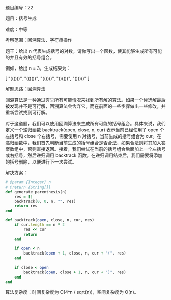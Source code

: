 题目编号：22

题目：括号生成

难度：中等

考察范围：回溯算法、字符串操作

题干：给出 n 代表生成括号的对数，请你写出一个函数，使其能够生成所有可能的并且有效的括号组合。

例如，给出 n = 3，生成结果为：

[
  "((()))",
  "(()())",
  "(())()",
  "()(())",
  "()()()"
]

解题思路：回溯算法

回溯算法是一种通过穷举所有可能情况来找到所有解的算法。如果一个候选解最后被发现并不是可行解，回溯算法会舍弃它，而在前面的一些步骤做出一些修改，并重新尝试找到可行解。

对于这道题，我们可以使用回溯算法来生成所有可能的括号组合。具体来说，我们定义一个递归函数 backtrack(open, close, n, cur) 表示当前已经使用了 open 个左括号和 close 个右括号，需要使用 n 对括号，当前生成的括号组合为 cur。在递归函数中，我们首先判断当前生成的括号组合是否合法，如果合法则将其加入答案数组中，否则直接返回。接着，我们尝试在当前的括号组合后面加上一个左括号或右括号，然后递归调用 backtrack 函数。在递归调用结束后，我们需要将添加的括号删除，以便进行下一次尝试。

解决方案：

```ruby
# @param {Integer} n
# @return {String[]}
def generate_parenthesis(n)
    res = []
    backtrack(0, 0, n, "", res)
    return res
end

def backtrack(open, close, n, cur, res)
    if cur.length == n * 2
        res << cur
        return
    end
    
    if open < n
        backtrack(open + 1, close, n, cur + "(", res)
    end
    
    if close < open
        backtrack(open, close + 1, n, cur + ")", res)
    end
end
```

算法复杂度：时间复杂度为 O(4^n / sqrt(n))，空间复杂度为 O(n)。
